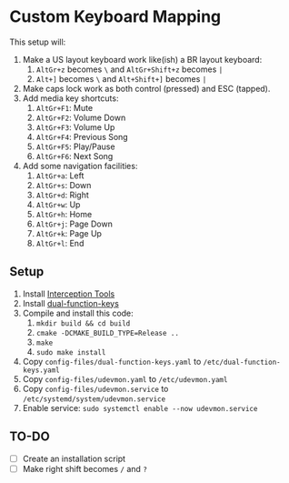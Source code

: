 # Custom Keyboard Mapping

This setup will:

1. Make a US layout keyboard work like(ish) a BR layout keyboard:
    1. `AltGr+z` becomes `\` and `AltGr+Shift+z` becomes `|`
    2. `Alt+]` becomes `\` and `Alt+Shift+]` becomes `|`
2. Make caps lock work as both control (pressed) and ESC (tapped).
3. Add media key shortcuts:
    1. `AltGr+F1`: Mute
    2. `AltGr+F2`: Volume Down
    3. `AltGr+F3`: Volume Up
    4. `AltGr+F4`: Previous Song
    5. `AltGr+F5`: Play/Pause
    6. `AltGr+F6`: Next Song
4. Add some navigation facilities:
    1. `AltGr+a`: Left
    2. `AltGr+s`: Down
    3. `AltGr+d`:  Right
    4. `AltGr+w`: Up
    5. `AltGr+h`: Home
    6. `AltGr+j`: Page Down
    7. `AltGr+k`: Page Up
    8. `AltGr+l`: End

## Setup

1. Install [Interception Tools](https://gitlab.com/interception/linux/tools)
2. Install [dual-function-keys](https://gitlab.com/interception/linux/plugins/dual-function-keys)
3. Compile and install this code:
    1. `mkdir build && cd build`
    2. `cmake -DCMAKE_BUILD_TYPE=Release ..`
    3. `make`
    4. `sudo make install`
4. Copy `config-files/dual-function-keys.yaml` to  `/etc/dual-function-keys.yaml`
5. Copy `config-files/udevmon.yaml` to `/etc/udevmon.yaml`
6. Copy `config-files/udevmon.service` to `/etc/systemd/system/udevmon.service`
7. Enable service: `sudo systemctl enable --now udevmon.service`

## TO-DO
* [ ] Create an installation script
* [ ] Make right shift becomes `/` and `?`
